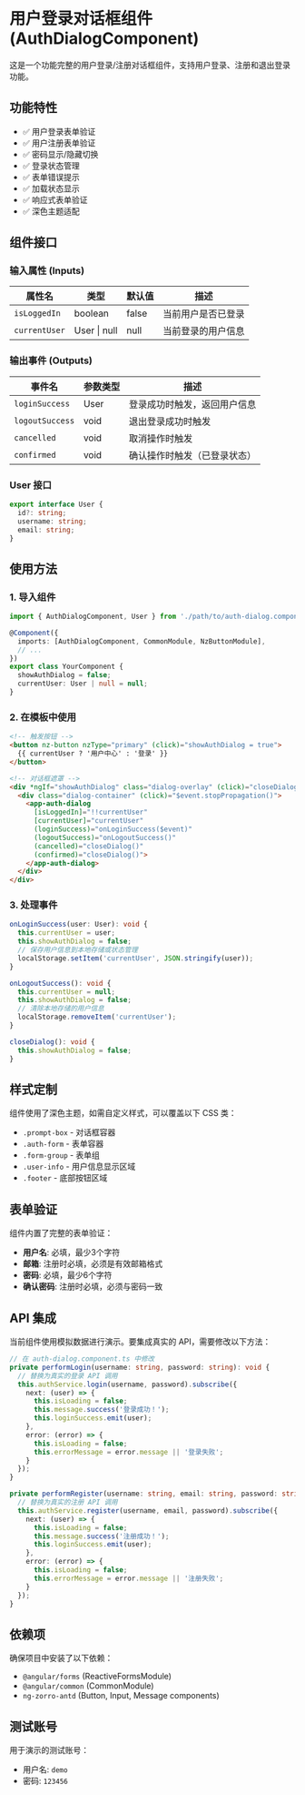 # 用户登录对话框组件 (AuthDialogComponent)

这是一个功能完整的用户登录/注册对话框组件，支持用户登录、注册和退出登录功能。

## 功能特性

- ✅ 用户登录表单验证
- ✅ 用户注册表单验证
- ✅ 密码显示/隐藏切换
- ✅ 登录状态管理
- ✅ 表单错误提示
- ✅ 加载状态显示
- ✅ 响应式表单验证
- ✅ 深色主题适配

## 组件接口

### 输入属性 (Inputs)

| 属性名 | 类型 | 默认值 | 描述 |
|--------|------|--------|------|
| `isLoggedIn` | boolean | false | 当前用户是否已登录 |
| `currentUser` | User \| null | null | 当前登录的用户信息 |

### 输出事件 (Outputs)

| 事件名 | 参数类型 | 描述 |
|--------|----------|------|
| `loginSuccess` | User | 登录成功时触发，返回用户信息 |
| `logoutSuccess` | void | 退出登录成功时触发 |
| `cancelled` | void | 取消操作时触发 |
| `confirmed` | void | 确认操作时触发（已登录状态） |

### User 接口

```typescript
export interface User {
  id?: string;
  username: string;
  email: string;
}
```

## 使用方法

### 1. 导入组件

```typescript
import { AuthDialogComponent, User } from './path/to/auth-dialog.component';

@Component({
  imports: [AuthDialogComponent, CommonModule, NzButtonModule],
  // ...
})
export class YourComponent {
  showAuthDialog = false;
  currentUser: User | null = null;
}
```

### 2. 在模板中使用

```html
<!-- 触发按钮 -->
<button nz-button nzType="primary" (click)="showAuthDialog = true">
  {{ currentUser ? '用户中心' : '登录' }}
</button>

<!-- 对话框遮罩 -->
<div *ngIf="showAuthDialog" class="dialog-overlay" (click)="closeDialog()">
  <div class="dialog-container" (click)="$event.stopPropagation()">
    <app-auth-dialog
      [isLoggedIn]="!!currentUser"
      [currentUser]="currentUser"
      (loginSuccess)="onLoginSuccess($event)"
      (logoutSuccess)="onLogoutSuccess()"
      (cancelled)="closeDialog()"
      (confirmed)="closeDialog()">
    </app-auth-dialog>
  </div>
</div>
```

### 3. 处理事件

```typescript
onLoginSuccess(user: User): void {
  this.currentUser = user;
  this.showAuthDialog = false;
  // 保存用户信息到本地存储或状态管理
  localStorage.setItem('currentUser', JSON.stringify(user));
}

onLogoutSuccess(): void {
  this.currentUser = null;
  this.showAuthDialog = false;
  // 清除本地存储的用户信息
  localStorage.removeItem('currentUser');
}

closeDialog(): void {
  this.showAuthDialog = false;
}
```

## 样式定制

组件使用了深色主题，如需自定义样式，可以覆盖以下 CSS 类：

- `.prompt-box` - 对话框容器
- `.auth-form` - 表单容器
- `.form-group` - 表单组
- `.user-info` - 用户信息显示区域
- `.footer` - 底部按钮区域

## 表单验证

组件内置了完整的表单验证：

- **用户名**: 必填，最少3个字符
- **邮箱**: 注册时必填，必须是有效邮箱格式
- **密码**: 必填，最少6个字符
- **确认密码**: 注册时必填，必须与密码一致

## API 集成

当前组件使用模拟数据进行演示。要集成真实的 API，需要修改以下方法：

```typescript
// 在 auth-dialog.component.ts 中修改
private performLogin(username: string, password: string): void {
  // 替换为真实的登录 API 调用
  this.authService.login(username, password).subscribe({
    next: (user) => {
      this.isLoading = false;
      this.message.success('登录成功！');
      this.loginSuccess.emit(user);
    },
    error: (error) => {
      this.isLoading = false;
      this.errorMessage = error.message || '登录失败';
    }
  });
}

private performRegister(username: string, email: string, password: string): void {
  // 替换为真实的注册 API 调用
  this.authService.register(username, email, password).subscribe({
    next: (user) => {
      this.isLoading = false;
      this.message.success('注册成功！');
      this.loginSuccess.emit(user);
    },
    error: (error) => {
      this.isLoading = false;
      this.errorMessage = error.message || '注册失败';
    }
  });
}
```

## 依赖项

确保项目中安装了以下依赖：

- `@angular/forms` (ReactiveFormsModule)
- `@angular/common` (CommonModule)
- `ng-zorro-antd` (Button, Input, Message components)

## 测试账号

用于演示的测试账号：
- 用户名: `demo`
- 密码: `123456`
